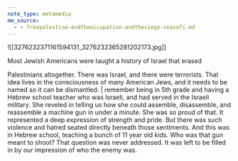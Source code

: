 ```yaml
---
note_type: metamedia
mm_source:
  - - freepalestine-endtheoccupation-endthesiege-ceasefi.md
---
```


![[3276232371161594131_3276232365281202173.jpg]]

Most Jewish Americans were taught a
history of Israel that erased

Palestinians altogether. There was Israel,
and there were terrorists. That idea lives
in the consciousness of many American
Jews, and it needs to be named so it can
be dismantled. | remember being in 5th
grade and having a Hebrew school
teacher who was Israeli, and had served
in the Israeli military. She reveled in telling
us how she could assemble, disassemble,
and reassemble a machine gun in under a
minute. She was so proud of that. It
represented a deep expression of strength
and pride. But there was such violence
and hatred seated directly beneath those
sentiments. And this was in Hebrew
school, teaching a bunch of 11 year old
kids. Who was that gun meant to shoot?
That question was never addressed. It
was left to be filled in by our impression of
who the enemy was.


